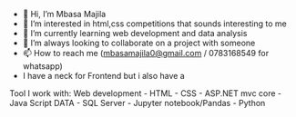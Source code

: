 - 👋 Hi, I’m Mbasa Majila
- 👀 I’m interested in html,css competitions that sounds interesting to me 
- 🌱 I’m currently learning web development and data analysis
- 💞️ I’m always looking to collaborate on a project with someone
- 📫 How to reach me (mbasamajila0@gmail.com / 0783168549 for whatsapp)
- I have a neck for Frontend but i also have a  

Tool I work with:
Web development - HTML
                - CSS
                - ASP.NET mvc core
                - Java Script
DATA - SQL Server
     - Jupyter notebook/Pandas
     - Python
